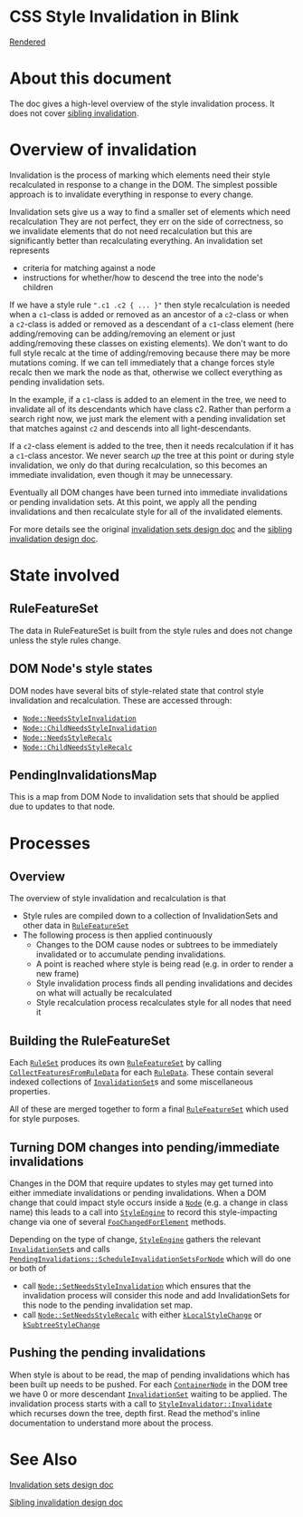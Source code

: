 # CSS Style Invalidation in Blink

[Rendered](https://chromium.googlesource.com/chromium/src/+/master/third_party/blink/renderer/core/css/style-invalidation.md)

# About this document

The doc gives a high-level overview of the style invalidation process.
It does not cover [sibling invalidation](https://goo.gl/z0Z9gn).

# Overview of invalidation

Invalidation is the process
of marking which elements need their style recalculated
in response to a change in the DOM.
The simplest possible approach
is to invalidate everything in response to every change.

Invalidation sets give us a way
to find a smaller set of elements which need recalculation
They are not perfect,
they err on the side of correctness,
so we invalidate elements that do not need recalculation
but this are significantly better than recalculating everything.
An invalidation set represents

*   criteria for matching against a node
*   instructions for whether/how to descend the tree into the node's children

If we have a style rule `".c1 .c2 { ... }"`
then style recalculation is needed
when a `c1`-class is added or removed
as an ancestor of a `c2`-class
or when a `c2`-class is added or removed
as a descendant of a `c1`-class element
(here adding/removing can be adding/removing an element
or just adding/removing these classes on existing elements).
We don't want to do full style recalc
at the time of adding/removing
because there may be more mutations coming.
If we can tell immediately that a change forces style recalc
then we mark the node as that,
otherwise we collect everything as pending invalidation sets.

In the example,
if a `c1`-class is added to an element in the tree,
we need to invalidate all of its descendants which have class c2.
Rather than perform a search right now,
we just mark the element with a pending invalidation set
that matches against `c2`
and descends into all light-descendants.

If a `c2`-class element is added to the tree,
then it needs recalculation
if it has a `c1`-class ancestor.
We never search _up_ the tree at this point
or during style invalidation,
we only do that during recalculation,
so this becomes an immediate invalidation,
even though it may be unnecessary.

Eventually all DOM changes have been turned into immediate invalidations
or pending invalidation sets.
At this point,
we apply all the pending invalidations
and then recalculate style for all of the invalidated elements.

For more details see the original [invalidation sets design doc](https://goo.gl/3ane6s)
and the [sibling invalidation design doc](https://goo.gl/z0Z9gn).

# State involved

## RuleFeatureSet

The data in RuleFeatureSet is built from the style rules
and does not change unless the style rules change.

## DOM Node's style states

DOM nodes have several bits of style-related state
that control style invalidation and recalculation.
These are accessed through:

* [`Node::NeedsStyleInvalidation`](https://cs.chromium.org/?q=symbol:%5Eblink::Node::NeedsStyleInvalidation$)
* [`Node::ChildNeedsStyleInvalidation`](https://cs.chromium.org/?q=symbol:%5Eblink::Node::ChildNeedsStyleInvalidation$)
* [`Node::NeedsStyleRecalc`](https://cs.chromium.org/?q=symbol:%5Eblink::Node::NeedsStyleRecalc$)
* [`Node::ChildNeedsStyleRecalc`](https://cs.chromium.org/?q=symbol:%5Eblink::Node::ChildNeedsStyleRecalc$)



## PendingInvalidationsMap

This is a map from
DOM Node to
invalidation sets that should be applied due to updates to that node.


# Processes


## Overview

The overview of style invalidation and recalculation is that

* Style rules are compiled down to a collection of InvalidationSets
  and other data
  in [`RuleFeatureSet`](https://cs.chromium.org/?q=symbol:%5Eblink::RuleFeatureSet$)
* The following process is then applied continuously
  * Changes to the DOM cause nodes or subtrees to be immediately invalidated
    or to accumulate pending invalidations.
  * A point is reached where style is being read
    (e.g. in order to render a new frame)
  * Style invalidation process finds all pending invalidations
    and decides on what will actually be recalculated
  * Style recalculation process recalculates style
    for all nodes that need it


## Building the RuleFeatureSet

Each [`RuleSet`](https://cs.chromium.org/?q=symbol:%5Eblink::RuleSet$)
produces its own
[`RuleFeatureSet`](https://cs.chromium.org/?q=symbol:%5Eblink::RuleFeatureSet$)
by calling [`CollectFeaturesFromRuleData`](https://cs.chromium.org/?q=symbol:%5Eblink::RuleFeatureSet::CollectFeaturesFromRuleData$)
for each [`RuleData`](https://cs.chromium.org/?q=symbol:%5Eblink::RuleData$).
These contain several indexed collections of [`InvalidationSet`](https://cs.chromium.org/?q=symbol:%5Eblink::InvalidationSet$)s
and some miscellaneous properties.

All of these are merged together to form a final [`RuleFeatureSet`](https://cs.chromium.org/?q=symbol:%5Eblink::RuleFeatureSet$)
which used for style purposes.


## Turning DOM changes into pending/immediate invalidations

Changes in the DOM that require updates to styles
may get turned into either immediate invalidations or pending invalidations.
When a DOM change that could impact style occurs inside a [`Node`](https://cs.chromium.org/?q=symbol:%5Eblink::Node$)
(e.g. a change in class name)
this leads to a call into [`StyleEngine`](https://cs.chromium.org/?q=symbol:%5Eblink::StyleEngine$)
to record this style-impacting change via one of several [`FooChangedForElement`](https://cs.chromium.org/?q=symbol:%5Eblink::StyleEngine::.*ChangedForElement$) methods.

Depending on the type of change,
[`StyleEngine`](https://cs.chromium.org/?q=symbol:%5Eblink::StyleEngine$) gathers the relevant [`InvalidationSet`](https://cs.chromium.org/?q=symbol:%5Eblink::InvalidationSet$)s
and calls [`PendingInvalidations::ScheduleInvalidationSetsForNode`](https://cs.chromium.org/?q=symbol:%5Eblink::PendingInvalidations::ScheduleInvalidationSetsForNode$)
which will do one or both of

* call [`Node::SetNeedsStyleInvalidation`](https://cs.chromium.org/?q=symbol:%5Eblink::Node::SetNeedsStyleInvalidation$)
  which ensures that the invalidation process will consider this node
  and add InvalidationSets for this node to the pending invalidation set map.
* call [`Node::SetNeedsStyleRecalc`](https://cs.chromium.org/?q=symbol:%5Eblink::Node::SetNeedsStyleRecalc$)
  with either [`kLocalStyleChange`](https://cs.chromium.org/?q=symbol:%5Eblink::StyleChangeType::kLocalStyleChange$) or [`kSubtreeStyleChange`](https://cs.chromium.org/?q=symbol:%5Eblink::StyleChangeType::kSubtreeStyleChange$)


## Pushing the pending invalidations

When style is about to be read,
the map of pending invalidations which has been built up
needs to be pushed.
For each [`ContainerNode`](https://cs.chromium.org/?q=symbol:%5Eblink::ContainerNode$) in the DOM tree
we have 0 or more descendant [`InvalidationSet`](https://cs.chromium.org/?q=symbol:%5Eblink::InvalidationSet$) waiting to be applied.
The invalidation process starts with a call to [`StyleInvalidator::Invalidate`](https://cs.chromium.org/?q=symbol:%5Eblink::StyleInvalidator::Invalidate$)
which recurses down the tree, depth first.
Read the method's inline documentation to understand more about the process.

# See Also

[Invalidation sets design doc](https://goo.gl/3ane6s)

[Sibling invalidation design doc](https://goo.gl/z0Z9gn)
